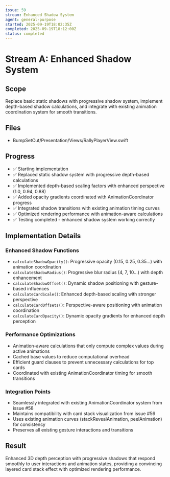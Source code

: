 ```yaml
---
issue: 59
stream: Enhanced Shadow System
agent: general-purpose
started: 2025-09-19T18:02:35Z
completed: 2025-09-19T18:12:00Z
status: completed
---
```


# Stream A: Enhanced Shadow System

## Scope
Replace basic static shadows with progressive shadow system, implement depth-based shadow calculations, and integrate with existing animation coordination system for smooth transitions.

## Files
- BumpSetCut/Presentation/Views/RallyPlayerView.swift

## Progress
- ✅ Starting implementation
- ✅ Replaced static shadow system with progressive depth-based calculations
- ✅ Implemented depth-based scaling factors with enhanced perspective (1.0, 0.94, 0.88)
- ✅ Added opacity gradients coordinated with AnimationCoordinator progress
- ✅ Integrated shadow transitions with existing animation timing curves
- ✅ Optimized rendering performance with animation-aware calculations
- ✅ Testing completed - enhanced shadow system working correctly

## Implementation Details

### Enhanced Shadow Functions
- `calculateShadowOpacity()`: Progressive opacity (0.15, 0.25, 0.35...) with animation coordination
- `calculateShadowRadius()`: Progressive blur radius (4, 7, 10...) with depth enhancement
- `calculateShadowOffset()`: Dynamic shadow positioning with gesture-based influences
- `calculateCardScale()`: Enhanced depth-based scaling with stronger perspective
- `calculateCardOffsets()`: Perspective-aware positioning with animation coordination
- `calculateCardOpacity()`: Dynamic opacity gradients for enhanced depth perception

### Performance Optimizations
- Animation-aware calculations that only compute complex values during active animations
- Cached base values to reduce computational overhead
- Efficient guard clauses to prevent unnecessary calculations for top cards
- Coordinated with existing AnimationCoordinator timing for smooth transitions

### Integration Points
- Seamlessly integrated with existing AnimationCoordinator system from issue #58
- Maintains compatibility with card stack visualization from issue #56
- Uses existing animation curves (stackRevealAnimation, peelAnimation) for consistency
- Preserves all existing gesture interactions and transitions

## Result
Enhanced 3D depth perception with progressive shadows that respond smoothly to user interactions and animation states, providing a convincing layered card stack effect with optimized rendering performance.